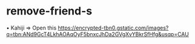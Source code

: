 # remove-friend-s

• Kahiji
=> Open this https://encrypted-tbn0.gstatic.com/images?q=tbn:ANd9GcT4LkhAOAqOyF5bnxcJhDa2GVgXvYBkrSfHfg&usqp=CAU
